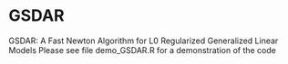 # GSDAR
GSDAR: A Fast Newton Algorithm for L0 Regularized Generalized Linear Models
Please see file demo_GSDAR.R for a demonstration of the code
